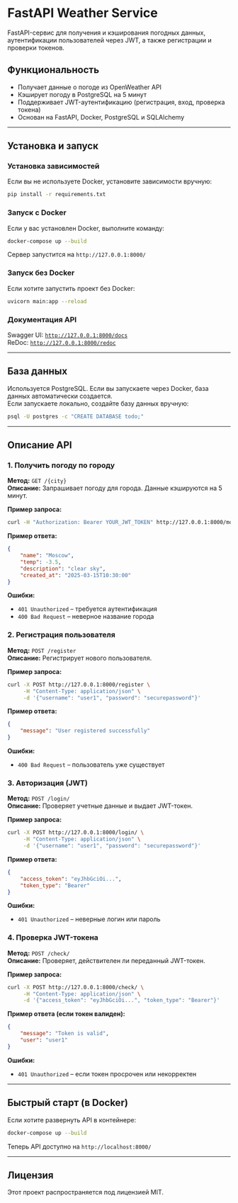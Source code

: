 # FastAPI Weather Service

FastAPI-сервис для получения и кэширования погодных данных, аутентификации пользователей через JWT, а также регистрации и проверки токенов.

## Функциональность
- Получает данные о погоде из OpenWeather API
- Кэширует погоду в PostgreSQL на 5 минут
- Поддерживает JWT-аутентификацию (регистрация, вход, проверка токена)
- Основан на FastAPI, Docker, PostgreSQL и SQLAlchemy

---

## Установка и запуск

### Установка зависимостей
Если вы не используете Docker, установите зависимости вручную:
```sh
pip install -r requirements.txt
```

### Запуск с Docker
Если у вас установлен Docker, выполните команду:
```sh
docker-compose up --build
```
Сервер запустится на `http://127.0.0.1:8000/`

### Запуск без Docker
Если хотите запустить проект без Docker:
```sh
uvicorn main:app --reload
```

### Документация API
Swagger UI: [`http://127.0.0.1:8000/docs`](http://127.0.0.1:8000/docs)  
ReDoc: [`http://127.0.0.1:8000/redoc`](http://127.0.0.1:8000/redoc)  

---

## База данных
Используется PostgreSQL. Если вы запускаете через Docker, база данных автоматически создается.  
Если запускаете локально, создайте базу данных вручную:
```sh
psql -U postgres -c "CREATE DATABASE todo;"
```

---

## Описание API

### 1. Получить погоду по городу
**Метод:** `GET /{city}`  
**Описание:** Запрашивает погоду для города. Данные кэшируются на 5 минут.

**Пример запроса:**
```sh
curl -H "Authorization: Bearer YOUR_JWT_TOKEN" http://127.0.0.1:8000/moscow
```

**Пример ответа:**
```json
{
    "name": "Moscow",
    "temp": -3.5,
    "description": "clear sky",
    "created_at": "2025-03-15T10:30:00"
}
```

**Ошибки:**
- `401 Unauthorized` – требуется аутентификация
- `400 Bad Request` – неверное название города

### 2. Регистрация пользователя
**Метод:** `POST /register`  
**Описание:** Регистрирует нового пользователя.

**Пример запроса:**
```sh
curl -X POST http://127.0.0.1:8000/register \
     -H "Content-Type: application/json" \
     -d '{"username": "user1", "password": "securepassword"}'
```

**Пример ответа:**
```json
{
    "message": "User registered successfully"
}
```

**Ошибки:**
- `400 Bad Request` – пользователь уже существует

### 3. Авторизация (JWT)
**Метод:** `POST /login/`  
**Описание:** Проверяет учетные данные и выдает JWT-токен.

**Пример запроса:**
```sh
curl -X POST http://127.0.0.1:8000/login/ \
     -H "Content-Type: application/json" \
     -d '{"username": "user1", "password": "securepassword"}'
```

**Пример ответа:**
```json
{
    "access_token": "eyJhbGciOi...",
    "token_type": "Bearer"
}
```

**Ошибки:**
- `401 Unauthorized` – неверные логин или пароль

### 4. Проверка JWT-токена
**Метод:** `POST /check/`  
**Описание:** Проверяет, действителен ли переданный JWT-токен.

**Пример запроса:**
```sh
curl -X POST http://127.0.0.1:8000/check/ \
     -H "Content-Type: application/json" \
     -d '{"access_token": "eyJhbGciOi...", "token_type": "Bearer"}'
```

**Пример ответа (если токен валиден):**
```json
{
    "message": "Token is valid",
    "user": "user1"
}
```

**Ошибки:**
- `401 Unauthorized` – если токен просрочен или некорректен

---

## Быстрый старт (в Docker)
Если хотите развернуть API в контейнере:
```sh
docker-compose up --build
```
Теперь API доступно на `http://localhost:8000/`

---

## Лицензия
Этот проект распространяется под лицензией MIT.

